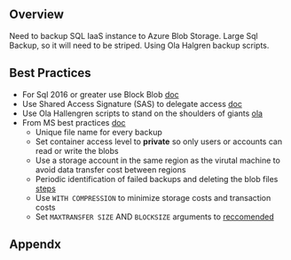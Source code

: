 ## Overview

Need to backup SQL IaaS instance to Azure Blob Storage. Large Sql Backup, so it will need to be striped. Using Ola Halgren backup scripts.

## Best Practices

- For Sql 2016 or greater use Block Blob [doc][1]
- Use Shared Access Signature (SAS) to delegate access [doc][2]
- Use Ola Hallengren scripts to stand on the shoulders of giants [ola][4]
- From MS best practices [doc][5]
    - Unique file name for every backup
    - Set container access level to **private** so only users or accounts can read or write the blobs
    - Use a storage account in the same region as the virutal machine to avoid data transfer cost between regions
    - Periodic identification of failed backups and deleting the blob files [steps][6]
    - Use `WITH COMPRESSION` to minimize storage costs and transaction costs
    - Set `MAXTRANSFER SIZE` AND `BLOCKSIZE` arguments to [reccomended][1]



## Appendx

[1]: <https://docs.microsoft.com/en-us/sql/relational-databases/backup-restore/sql-server-backup-to-url?view=sql-server-ver16> "Backup to URL for Microsoft Azure Blob (MS Doc)"

[2]: <https://docs.microsoft.com/en-us/rest/api/storageservices/delegate-access-with-shared-access-signature?redirectedfrom=MSDN> "Delegate Access with a Shared Access Signature"

[3]: <https://docs.microsoft.com/en-us/sql/relational-databases/backup-restore/back-up-and-restore-of-sql-server-databases?view=sql-server-ver16> "Sql Backup and Restore Overview"

[4]: <https://ola.hallengren.com/sql-server-backup.html> "Ola Hallengren Backup Scripts"

[5]: <https://docs.microsoft.com/en-us/sql/relational-databases/backup-restore/sql-server-backup-to-url-best-practices-and-troubleshooting?view=sql-server-ver16> "Backup to URL best practices and troubleshooting"

[6]: <https://docs.microsoft.com/en-us/sql/relational-databases/backup-restore/deleting-backup-blob-files-with-active-leases?view=sql-server-ver16> "Deleting failed backup with active lease"

[7]: <https://www.domstamand.com/backing-up-sql-server-databases-to-blob-storage-using-impersonation/> "Sql Backup to Blob Using Impersonation"